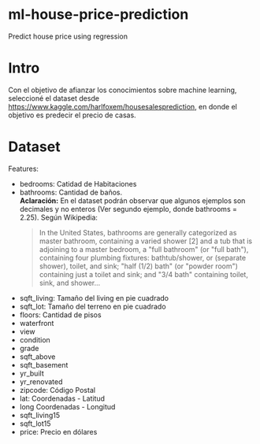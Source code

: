 # ml-house-price-prediction
Predict house price using regression

# Intro
Con el objetivo de afianzar los conocimientos sobre machine learning, seleccioné el dataset desde https://www.kaggle.com/harlfoxem/housesalesprediction, en donde el objetivo es predecir el precio de casas.

# Dataset
Features:
<ul>
  <li> bedrooms: Catidad de Habitaciones</li>
  <li> bathrooms: Cantidad de baños. 
        <br />
        <b>Aclaración:</b> En el dataset podrán observar que algunos ejemplos son decimales y no enteros (Ver segundo ejemplo, donde bathrooms = 2.25). 
        Según Wikipedia: <blockquote cite="https://en.wikipedia.org/wiki/Bathroom#Terminology_in_the_United_States">In the United States, bathrooms are generally categorized as master bathroom, containing a varied shower [2] and a tub that is adjoining to a master bedroom, a "full bathroom" (or "full bath"), containing four plumbing fixtures: bathtub/shower, or (separate shower), toilet, and sink; "half (1/2) bath" (or "powder room") containing just a toilet and sink; and "3/4 bath" containing toilet, sink, and shower...<blockquote>
  
  </li>
  <li> sqft_living: Tamaño del living en pie cuadrado</li>
  <li> sqft_lot: Tamaño del terreno en pie cuadrado </li>
  <li> floors: Cantidad de pisos </li>
  <li> waterfront </li>
  <li> view </li>
  <li> condition </li>
  <li> grade </li>
  <li> sqft_above </li>
  <li> sqft_basement </li>
  <li> yr_built </li>
  <li> yr_renovated </li>
  <li> zipcode: Código Postal </li>
  <li> lat: Coordenadas - Latitud </li>
  <li> long Coordenadas - Longitud </li>
  <li> sqft_living15 </li>
  <li> sqft_lot15 </li>
  <li> price: Precio en dólares </li>
</ul>
